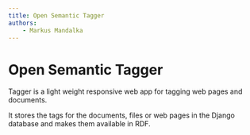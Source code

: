 ```yaml
---
title: Open Semantic Tagger  
authors:  
    - Markus Mandalka
---
```


# Open Semantic Tagger

Tagger is a light weight responsive web app for tagging web pages and documents.

It stores the tags for the documents, files or web pages in the Django database and makes them available in RDF.